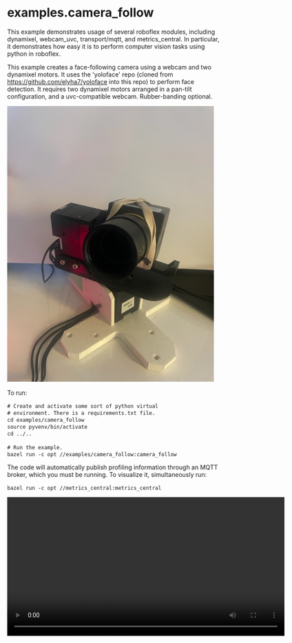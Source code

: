 # examples.camera_follow

This example demonstrates usage of several roboflex modules, including dynamixel, webcam_uvc, transport/mqtt, and metrics_central. In particular, it demonstrates how easy it is to perform computer vision tasks using python in roboflex.

This example creates a face-following camera using a webcam and two dynamixel motors. It uses the 'yoloface' repo (cloned from https://github.com/elyha7/yoloface into this repo) to perform face detection. It requires two dynamixel motors arranged in a pan-tilt configuration, and a uvc-compatible webcam. Rubber-banding optional.

![](pan_tilt_dynamixels.jpg)

To run:

    # Create and activate some sort of python virtual
    # environment. There is a requirements.txt file. 
    cd examples/camera_follow
    source pyvenv/bin/activate
    cd ../..

    # Run the example.
    bazel run -c opt //examples/camera_follow:camera_follow

The code will automatically publish profiling information through an MQTT broker, which you must be running. To visualize it, simultaneously run:

    bazel run -c opt //metrics_central:metrics_central


<video src='https://github.com/flexrobotics/roboflex/assets/132782/406861d0-bbd5-47ae-b10e-8b04270e153b' width=644/>



